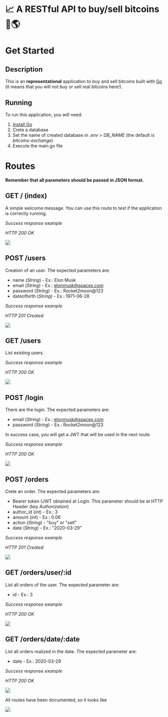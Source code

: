 # 📈 A RESTful API to buy/sell bitcoins 💸🌎
# Get Started

## Description
This is an **representational** application to buy and sell bitcoins built with [Go](https://golang.org/) (it means that you will not buy or sell real bitcoins here!).

## Running
To run this application, you will need:

 1. [Install Go](https://golang.org/dl/)
 2. Crete a database
 3. Set the name of created database in _.env_ > *DB_NAME* (the default is _bitcoins-exchange_)
 4. Execute the main.go file

# Routes

**Remember that all parameters should be passed in JSON format.**

## GET / (index)

A simple welcome message. You can use this route to test if the application is correctly running.

_Success response example_

_HTTP 200 OK_

![](https://imgur.com/7t0Eg5J.png)

## POST /users

Creation of an user. The expected parameters are:

 - name (_String_) - Ex.: Elon Musk
 - email (_String_) - Ex.: elonmusk@spacex.com
 - password (_String_) - Ex.: Rocket2moon@123
 - dateofbirth (_String_) - Ex.: 1971-06-28

_Success response example_

_HTTP 201 Created_

![](https://imgur.com/nyepVIM.png)

## GET /users

List existing users.

_Success response example_

_HTTP 200 OK_

![](https://imgur.com/Dhuw5Fe.png)

## POST /login

There are the login. The expected parameters are:

 - email (_String_) - Ex.: elonmusk@spacex.com
 - password (_String_) - Ex.: Rocket2moon@123

In success case, you will get a JWT that will be used in the next route.

_Success response example_

_HTTP 200 OK_

![](https://imgur.com/5BCmTLi.png)

## POST /orders

Crete an order. The expected parameters are:

 - Bearer token (JWT obtained at Login. This parameter should be at HTTP Header (key _Authorization_)
 - author_id (_int_) - Ex.: 3
 - amount (_int_) - Ex.: 0.06
 - action (_String_) - "buy" or "sell"
 - date (_String_) - Ex.: "2020-03-29"

_Success response example_

_HTTP 201 Created_

![](https://imgur.com/XLaWElY.png)

## GET /orders/user/:id

List all orders of the user. The expected parameter are:

 - id - Ex.: 3

_Success response example_

_HTTP 200 OK_

![](https://imgur.com/gpA0kux.png)


## GET /orders/date/:date

List all orders realized in the date. The expected parameter are:

 - date - Ex.: 2020-03-29

_Success response example_

_HTTP 200 OK_

![](https://imgur.com/3N1wDOb.png)

All routes have been documented, so it looks like

![](https://media.giphy.com/media/upg0i1m4DLe5q/giphy.gif)